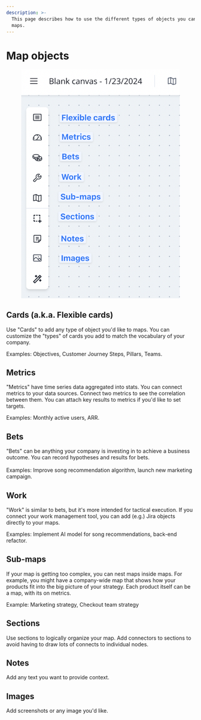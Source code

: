 ```yaml
---
description: >-
  This page describes how to use the different types of objects you can add to
  maps.
---
```


# Map objects

<figure><img src="../.gitbook/assets/CleanShot 2024-01-23 at 22.33.13@2x.png" alt=""><figcaption></figcaption></figure>

## Cards (a.k.a. Flexible cards)

Use "Cards" to add any type of object you'd like to maps. You can customize the "types" of cards you add to match the vocabulary of your company.

Examples: Objectives, Customer Journey Steps, Pillars, Teams.

## Metrics

"Metrics" have time series data aggregated into stats. You can connect metrics to your data sources. Connect two metrics to see the correlation between them. You can attach key results to metrics if you'd like to set targets.

Examples: Monthly active users, ARR.

## Bets

"Bets" can be anything your company is investing in to achieve a business outcome. You can record hypotheses and results for bets.\
\
Examples: Improve song recommendation algorithm, launch new marketing campaign.

## Work

"Work" is similar to bets, but it's more intended for tactical execution. If you connect your work management tool, you can add (e.g.) Jira objects directly to your maps.

Examples: Implement AI model for song recommendations, back-end refactor.

## Sub-maps

If your map is getting too complex, you can nest maps inside maps. For example, you might have a company-wide map that shows how your products fit into the big picture of your strategy. Each product itself can be a map, with its on metrics.

Example: Marketing strategy, Checkout team strategy

## Sections

Use sections to logically organize your map. Add connectors to sections to avoid having to draw lots of connects to individual nodes.

## Notes

Add any text you want to provide context.

## Images

Add screenshots or any image you'd like.



